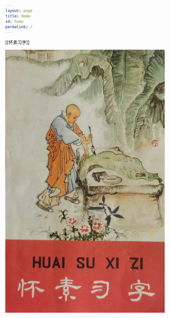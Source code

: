 ```yaml
---
layout: page
title: Home
id: home
permalink: /
---
```


 [[怀素习字]]

![picture of Huai Su](images/huaisu.jpg)

<style>
  .wrapper {
    max-width: 46em;
  }
</style>
